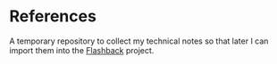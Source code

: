 # References

A temporary repository to collect my technical notes so that later I can import them into the [Flashback](https://flashback.eu.com) project.
